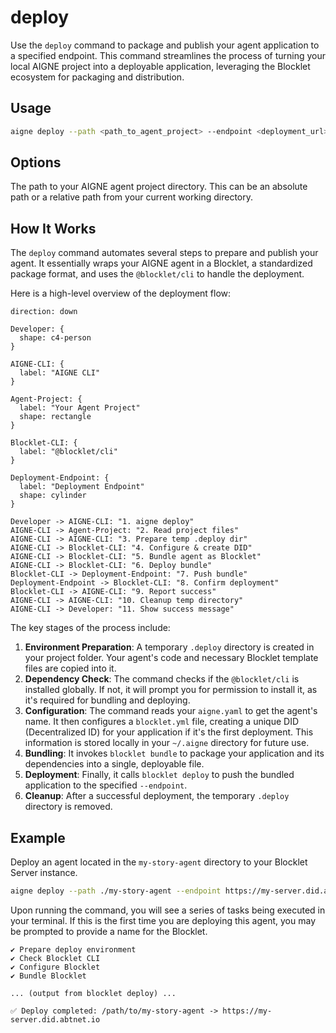 # deploy

Use the `deploy` command to package and publish your agent application to a specified endpoint. This command streamlines the process of turning your local AIGNE project into a deployable application, leveraging the Blocklet ecosystem for packaging and distribution.

## Usage

```bash
aigne deploy --path <path_to_agent_project> --endpoint <deployment_url>
```

## Options

<x-field-group>
  <x-field data-name="--path" data-type="string" data-required="true">
    <x-field-desc markdown>The path to your AIGNE agent project directory. This can be an absolute path or a relative path from your current working directory.</x-field-desc>
  </x-field>
  <x-field data-name="--endpoint" data-type="string" data-required="true" data-desc="The URL of the Blocklet Server or similar service where the agent will be deployed."></x-field>
</x-field-group>

## How It Works

The `deploy` command automates several steps to prepare and publish your agent. It essentially wraps your AIGNE agent in a Blocklet, a standardized package format, and uses the `@blocklet/cli` to handle the deployment.

Here is a high-level overview of the deployment flow:

```d2 Deployment Flow icon=mdi:rocket-launch
direction: down

Developer: {
  shape: c4-person
}

AIGNE-CLI: {
  label: "AIGNE CLI"
}

Agent-Project: {
  label: "Your Agent Project"
  shape: rectangle
}

Blocklet-CLI: {
  label: "@blocklet/cli"
}

Deployment-Endpoint: {
  label: "Deployment Endpoint"
  shape: cylinder
}

Developer -> AIGNE-CLI: "1. aigne deploy"
AIGNE-CLI -> Agent-Project: "2. Read project files"
AIGNE-CLI -> AIGNE-CLI: "3. Prepare temp .deploy dir"
AIGNE-CLI -> Blocklet-CLI: "4. Configure & create DID"
AIGNE-CLI -> Blocklet-CLI: "5. Bundle agent as Blocklet"
AIGNE-CLI -> Blocklet-CLI: "6. Deploy bundle"
Blocklet-CLI -> Deployment-Endpoint: "7. Push bundle"
Deployment-Endpoint -> Blocklet-CLI: "8. Confirm deployment"
Blocklet-CLI -> AIGNE-CLI: "9. Report success"
AIGNE-CLI -> AIGNE-CLI: "10. Cleanup temp directory"
AIGNE-CLI -> Developer: "11. Show success message"
```

The key stages of the process include:

1.  **Environment Preparation**: A temporary `.deploy` directory is created in your project folder. Your agent's code and necessary Blocklet template files are copied into it.
2.  **Dependency Check**: The command checks if the `@blocklet/cli` is installed globally. If not, it will prompt you for permission to install it, as it's required for bundling and deploying.
3.  **Configuration**: The command reads your `aigne.yaml` to get the agent's name. It then configures a `blocklet.yml` file, creating a unique DID (Decentralized ID) for your application if it's the first deployment. This information is stored locally in your `~/.aigne` directory for future use.
4.  **Bundling**: It invokes `blocklet bundle` to package your application and its dependencies into a single, deployable file.
5.  **Deployment**: Finally, it calls `blocklet deploy` to push the bundled application to the specified `--endpoint`.
6.  **Cleanup**: After a successful deployment, the temporary `.deploy` directory is removed.

## Example

Deploy an agent located in the `my-story-agent` directory to your Blocklet Server instance.

```bash
aigne deploy --path ./my-story-agent --endpoint https://my-server.did.abtnet.io
```

Upon running the command, you will see a series of tasks being executed in your terminal. If this is the first time you are deploying this agent, you may be prompted to provide a name for the Blocklet.

```
✔ Prepare deploy environment
✔ Check Blocklet CLI
✔ Configure Blocklet
✔ Bundle Blocklet

... (output from blocklet deploy) ...

✅ Deploy completed: /path/to/my-story-agent -> https://my-server.did.abtnet.io
```